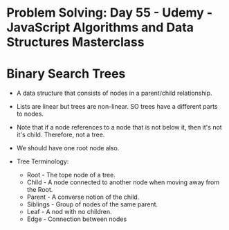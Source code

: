 # Problem Solving: Day 55 - Udemy - JavaScript Algorithms and Data Structures Masterclass

<h1>Binary Search Trees</h1>

- A data structure that consists of nodes in a parent/child relationship.
- Lists are linear but trees are non-linear. SO trees have a different parts to nodes.
- Note that if a node references to a node that is not below it, then it's not it's child. Therefore, not a tree.
- We should have one root node also.

- Tree Terminology:
  - Root - The tope node of a tree.
  - Child - A node connected to another node when moving away from the Root.
  - Parent - A converse notion of the child.
  - Siblings - Group of nodes of the same parent.
  - Leaf - A nod with no children.
  - Edge - Connection between nodes
